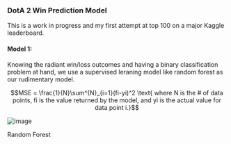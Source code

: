 ### DotA 2 Win Prediction Model

This is a work in progress and my first attempt at top 100 on a major Kaggle leaderboard.

#### Model 1:

Knowing the radiant win/loss outcomes and having a binary classification problem at hand, we use a supervised leraning model like random forest as our rudimentary model. 

$$MSE = \frac{1}{N}\sum^{N}_{i=1}(fi-yi)^2 \text{ where N is the # of data points, fi is the value returned by the model, and yi is the actual value for data point i.}$$

![image](https://github.com/user-attachments/assets/32188fb4-d938-4e55-89d4-2de73c086027)

Random Forest
